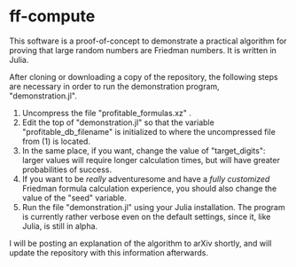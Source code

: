 # ff-compute

This software is a proof-of-concept to demonstrate a practical algorithm for proving that large random numbers are Friedman numbers. It is written in Julia.

After cloning or downloading a copy of the repository, the following steps are necessary in order to run the demonstration program, "demonstration.jl".

1. Uncompress the file "profitable_formulas.xz" .
2. Edit the top of "demonstration.jl" so that the variable "profitable_db_filename" is initialized to where the uncompressed file from (1) is located.
3. In the same place, if you want, change the value of "target_digits": larger values will require longer calculation times, but will have greater probabilities of success.
4. If you want to be _really_ adventuresome and have a _fully customized_ Friedman formula calculation experience, you should also change the value of the "seed" variable.
5. Run the file "demonstration.jl" using your Julia installation. The program is currently rather verbose even on the default settings, since it, like Julia, is still in alpha.

I will be posting an explanation of the algorithm to arXiv shortly, and will update the repository with this information afterwards.
